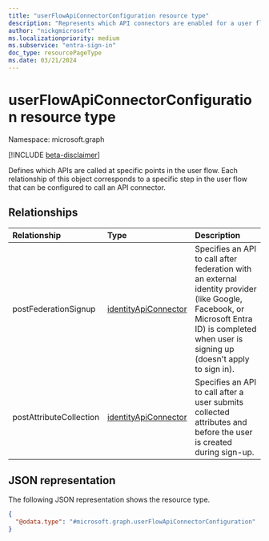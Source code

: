 ```yaml
---
title: "userFlowApiConnectorConfiguration resource type"
description: "Represents which API connectors are enabled for a user flow."
author: "nickgmicrosoft"
ms.localizationpriority: medium
ms.subservice: "entra-sign-in"
doc_type: resourcePageType
ms.date: 03/21/2024
---
```


# userFlowApiConnectorConfiguration resource type

Namespace: microsoft.graph

[!INCLUDE [beta-disclaimer](../../includes/beta-disclaimer.md)]

Defines which APIs are called at specific points in the user flow.  Each relationship of this object corresponds to a specific step in the user flow that can be configured to call an API connector.

## Relationships

| Relationship            | Type                                            | Description                                                                                                                                             |
| :---------------------- | :---------------------------------------------- | :------------------------------------------------------------------------------------------------------------------------------------------------------ |
| postFederationSignup    | [identityApiConnector](identityapiconnector.md) | Specifies an API to call after federation with an external identity provider (like Google, Facebook, or Microsoft Entra ID) is completed when user is signing up (doesn't apply to sign in). |
| postAttributeCollection | [identityApiConnector](identityapiconnector.md) | Specifies an API to call after a user submits collected attributes and before the user is created during sign-up.                                                      |

## JSON representation

The following JSON representation shows the resource type.
<!-- {
  "blockType": "resource",
  "@odata.type": "microsoft.graph.userFlowApiConnectorConfiguration"
}
-->

``` json
{
  "@odata.type": "#microsoft.graph.userFlowApiConnectorConfiguration"
}
```

<!-- {
  "type": "#page.annotation",
  "description": "User flow API Connector Configuration",
  "keywords": "",
  "section": "documentation",
  "tocPath": "",
  "suppressions": [
  ]
}-->

